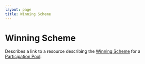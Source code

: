 ```yaml
---
layout: page
title: Winning Scheme
---
```

# Winning Scheme

Describes a link to a resource describing the [Winning Scheme](../concepts/winning-scheme) for a [Participation Pool](../concepts/participation-pool).
